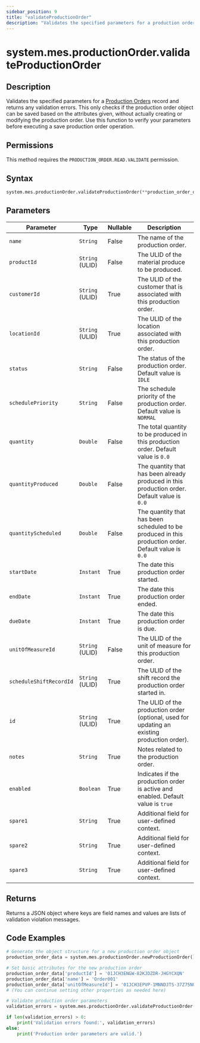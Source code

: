 ```yaml
---
sidebar_position: 9
title: "validateProductionOrder"
description: "Validates the specified parameters for a production order."
---
```


# system.mes.productionOrder.validateProductionOrder

## Description

Validates the specified parameters for a [Production Orders](../../data-model/production-order-model/production-order) record and returns any validation errors.
This only checks if the production order object can be saved based on the attributes given, without actually creating or modifying the production order. Use this function to verify your parameters before executing a save production order operation.


## Permissions

This method requires the `PRODUCTION_ORDER.READ.VALIDATE` permission.

## Syntax

```python
system.mes.productionOrder.validateProductionOrder(**production_order_data)
```

## Parameters

| Parameter               | Type            | Nullable | Description                                                                                          |
|-------------------------|-----------------|----------|------------------------------------------------------------------------------------------------------|
| `name`                  | `String`        | False    | The name of the production order.                                                                    |
| `productId`             | `String` (ULID) | False    | The ULID of the material produce to be produced.                                                     |
| `customerId`            | `String` (ULID) | True     | The ULID of the customer that is associated with this production order.                              |
| `locationId`            | `String` (ULID) | True     | The ULID of the location associated with this production order.                                      |
| `status`                | `String`        | False    | The status of the production order. Default value is `IDLE`                                          |
| `schedulePriority`      | `String`        | False    | The schedule priority of the production order. Default value is `NORMAL`                             |
| `quantity`              | `Double`        | False    | The total quantity to be produced in this production order. Default value is `0.0`                   |
| `quantityProduced`      | `Double`        | False    | The quantity that has been already produced in this production order. Default value is `0.0`         |
| `quantityScheduled`     | `Double`        | False    | The quantity that has been scheduled to be produced in this production order. Default value is `0.0` |
| `startDate`             | `Instant`       | True     | The date this production order started.                                                              |
| `endDate`               | `Instant`       | True     | The date this production order ended.                                                                |
| `dueDate`               | `Instant`       | True     | The date this production order is due.                                                               |
| `unitOfMeasureId`       | `String` (ULID) | False    | The ULID of the unit of measure for this production order.                                           |
| `scheduleShiftRecordId` | `String` (ULID) | True     | The ULID of the shift record the production order started in.                                        |
| `id`                    | `String` (ULID) | True     | The ULID of the production order (optional, used for updating an existing production order).         |
| `notes`                 | `String`        | True     | Notes related to the production order.                                                               |
| `enabled`               | `Boolean`       | True     | Indicates if the production order is active and enabled. Default value is `true`                     |
| `spare1`                | `String`        | True     | Additional field for user-defined context.                                                           |
| `spare2`                | `String`        | True     | Additional field for user-defined context.                                                           |
| `spare3`                | `String`        | True     | Additional field for user-defined context.                                                           |

## Returns

Returns a JSON object where keys are field names and values are lists of validation violation messages.

## Code Examples

```python
# Generate the object structure for a new production order object
production_order_data = system.mes.productionOrder.newProductionOrder()

# Set basic attributes for the new production order
production_order_data['productId'] = '01JCH3ENGW-82KJDZDR-JHGYCXQN'
production_order_data['name'] = 'Order001'
production_order_data['unitOfMeasureId'] = '01JCH3EPVP-1MNNDJTS-37Z75NGB'
# (You can continue setting other properties as needed here)

# Validate production order parameters
validation_errors = system.mes.productionOrder.validateProductionOrder(**production_order_data)

if len(validation_errors) > 0:
    print('Validation errors found:', validation_errors)
else:
    print('Production order parameters are valid.')
```
